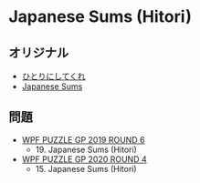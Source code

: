 # Japanese Sums (Hitori)

## オリジナル
- [ひとりにしてくれ](hitori.md)
- [Japanese Sums](japanesesums.md)

## 問題
- [WPF PUZZLE GP 2019 ROUND 6](../questions/wpfpgp2019_6.md)
	- 19\. Japanese Sums (Hitori)
- [WPF PUZZLE GP 2020 ROUND 4](../questions/wpfpgp2020_4.md)
	- 15\. Japanese Sums (Hitori)
